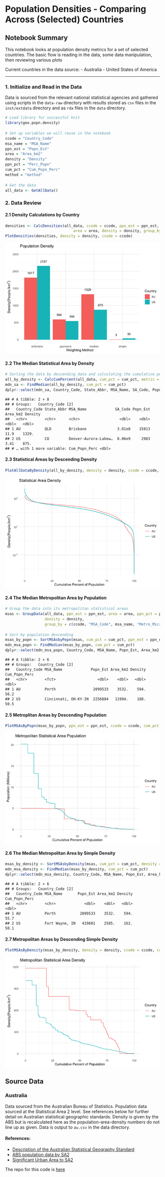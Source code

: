 Population Densities - Comparing Across (Selected) Countries
================

## Notebook Summary

This notebook looks at population density metrics for a set of selected
countries. The basic flow is reading in the data, some data
manipulation, then reviewing various plots

Current countries in the data source: - Australia - United States of
America

------------------------------------------------------------------------

### 1. Initialize and Read in the Data

Data is sourced from the relevant national statistical agencies and
gathered using scripts in the `data-raw` directory with results stored
as `csv` files in the `inst/extdata` directory and as `rda` files in the
`data` directory.

``` r
# Load library for successful knit
library(geo.popn.density)

# Set up variables we will reuse in the notebook
ccode = "Country_Code"
msa_name = "MSA_Name"
ppn_est = "Popn_Est"
area = "Area_km2"
density = "Density"
ppn_pct = "Perc_Popn"
cum_pct = "Cum_Popn_Perc"
method = "method"

# Get the data
all_data <- GetAllData()
```

### 2. Data Review

#### 2.1 Density Calculations by Country

``` r
densities <- CalcDensities(all_data, ccode = ccode, ppn_est = ppn_est,
                               area = area, density = density, group_by = ccode)
PlotDensities(densities, density = density, ccode = ccode)
```

![](densities.nb_files/figure-gfm/by%20country-1.png)<!-- -->

#### 2.2 The Median Statistical Area by Density

``` r
# Sorting the data by descending data and calculating the cumulative percentage population to find the median
all_by_density <- CalcCumPercent(all_data, cum_pct = cum_pct, metric = ppn_est, sort_by = density, group_by = ccode)
mdn_sa <- FindMedian(all_by_density, cum_pct = cum_pct)
dplyr::select(mdn_sa, Country_Code, State_Abbr, MSA_Name, SA_Code, Popn_Est, Area_km2, Density, Cum_Popn_Perc)
```

    ## # A tibble: 2 × 8
    ## # Groups:   Country_Code [2]
    ##   Country_Code State_Abbr MSA_Name             SA_Code Popn_Est Area_km2 Density
    ##   <chr>        <chr>      <chr>                  <dbl>    <dbl>    <dbl>   <dbl>
    ## 1 AU           QLD        Brisbane              3.01e8    15813    11.9    1329.
    ## 2 US           CO         Denver-Aurora-Lakew…  8.06e9     2983     3.41    875.
    ## # … with 1 more variable: Cum_Popn_Perc <dbl>

#### 2.3 Statistical Areas by Descending Density

``` r
PlotAllDataByDensity(all_by_density, density = density, ccode = ccode, cum_pct = cum_pct)
```

![](densities.nb_files/figure-gfm/SA%20desc%20density-1.png)<!-- -->

#### 2.4 The Median Metropolitan Area by Population

``` r
# Group the data into its metropolitan statistical areas
msas <- GroupData(all_data, ppn_est = ppn_est, area = area, ppn_pct = ppn_pct,
                  density = density,
                  group_by = c(ccode, "MSA_Code", msa_name, "Metro_Micro"))

# Sort by population descending
msas_by_popn <- SortMSAsbyPopn(msas, cum_pct = cum_pct, ppn_est = ppn_est, ppn_pct = ppn_pct, msa_name = msa_name, group_by = ccode)
mdn_msa_popn <- FindMedian(msas_by_popn, cum_pct = cum_pct)
dplyr::select(mdn_msa_popn, Country_Code, MSA_Name, Popn_Est, Area_km2, Density, Cum_Popn_Perc)
```

    ## # A tibble: 2 × 6
    ## # Groups:   Country_Code [2]
    ##   Country_Code MSA_Name             Popn_Est Area_km2 Density Cum_Popn_Perc
    ##   <chr>        <fct>                   <dbl>    <dbl>   <dbl>         <dbl>
    ## 1 AU           Perth                 2099533    3532.    594.          56.2
    ## 2 US           Cincinnati, OH-KY-IN  2256884   11994.    188.          50.5

#### 2.5 Metroplitan Areas by Descending Population

``` r
PlotMSAsByPopn(msas_by_popn, ppn_est = ppn_est, ccode = ccode, cum_pct = cum_pct)
```

![](densities.nb_files/figure-gfm/MSA%20desc%20popn-1.png)<!-- -->

#### 2.6 The Median Metropolitan Area by Simple Density

``` r
msas_by_density <- SortMSAsbyDensity(msas, cum_pct = cum_pct, density = density, ppn_pct = ppn_pct, group_by = ccode)
mdn_msa_density <- FindMedian(msas_by_density, cum_pct = cum_pct)
dplyr::select(mdn_msa_density, Country_Code, MSA_Name, Popn_Est, Area_km2, Density, Cum_Popn_Perc)
```

    ## # A tibble: 2 × 6
    ## # Groups:   Country_Code [2]
    ##   Country_Code MSA_Name       Popn_Est Area_km2 Density Cum_Popn_Perc
    ##   <chr>        <chr>             <dbl>    <dbl>   <dbl>         <dbl>
    ## 1 AU           Perth           2099533    3532.    594.          55.7
    ## 2 US           Fort Wayne, IN   419601    2585.    162.          50.1

#### 2.7 Metropolitan Areas by Descending Simple Density

``` r
PlotMSAsByDensity(msas_by_density, density = density, ccode = ccode, cum_pct = cum_pct)
```

![](densities.nb_files/figure-gfm/MSA%20desc%20density-1.png)<!-- -->

## Source Data

### Australia

Data sourced from the Australian Bureau of Statistics. Population data
sourced at the Statistical Area 2 level. See references below for
further detail on Australian statistical geographic standards. Density
is given by the ABS but is recalculated here as the
population-area-density numbers do not line up as given. Data is output
to `au.csv` in the data directory.

#### References:

-   [Description of the Australian Statistical Geography
    Standard](https://www.abs.gov.au/statistics/standards/australian-statistical-geography-standard-asgs-edition-3/jul2021-jun2026#asgs-diagram)
-   [ABS population data by
    SA2](https://www.abs.gov.au/statistics/people/population/regional-population/2020-21#data-download)
-   [Significant Urban Area to
    SA2](https://www.abs.gov.au/AUSSTATS/abs@.nsf/DetailsPage/1270.0.55.004July%202016?OpenDocument)

The repo for this code is
[here](https://github.com/qwertytam/geo.popn.density)

